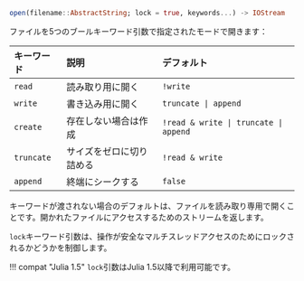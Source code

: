 ```julia
open(filename::AbstractString; lock = true, keywords...) -> IOStream
```

ファイルを5つのブールキーワード引数で指定されたモードで開きます：

| キーワード      | 説明           | デフォルト                                 |
|:---------- |:------------ |:------------------------------------- |
| `read`     | 読み取り用に開く     | `!write`                              |
| `write`    | 書き込み用に開く     | `truncate \| append`                  |
| `create`   | 存在しない場合は作成   | `!read & write \| truncate \| append` |
| `truncate` | サイズをゼロに切り詰める | `!read & write`                       |
| `append`   | 終端にシークする     | `false`                               |

キーワードが渡されない場合のデフォルトは、ファイルを読み取り専用で開くことです。開かれたファイルにアクセスするためのストリームを返します。

`lock`キーワード引数は、操作が安全なマルチスレッドアクセスのためにロックされるかどうかを制御します。

!!! compat "Julia 1.5"
    `lock`引数はJulia 1.5以降で利用可能です。

